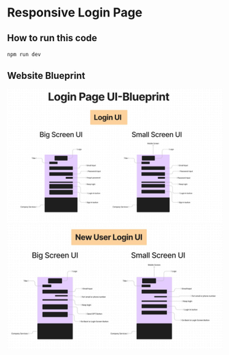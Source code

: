 # Responsive Login Page

## How to run this code

```sh
npm run dev
```

## Website Blueprint 
<img src="https://github.com/Nitin-M-1/Vue-Responsive-Login-website/blob/master/project-information/img1.JPG"/>
<img src="https://raw.githubusercontent.com/Nitin-M-1/Vue-Responsive-Login-website/master/project-information/img2.JPG"/>
